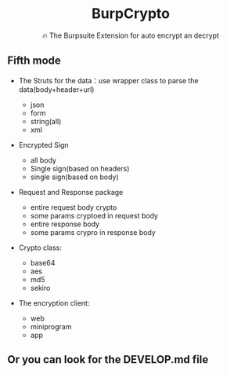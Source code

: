 <h1 align="center">BurpCrypto</h1>

<p align="center">
🔥 The Burpsuite Extension for auto encrypt an decrypt
</p>

## Fifth mode

- The Struts for the data：use wrapper class to parse the data(body+header+url)
  - json
  - form
  - string(all)
  - xml

- Encrypted Sign
  - all body
  - Single sign(based on headers)
  - single sign(based on body)

- Request and Response package
  - entire request body crypto
  - some params cryptoed in request body
  - entire response body
  - some params crypro in response body

- Crypto class:
  - base64
  - aes
  - md5
  - sekiro

- The encryption client: 
  - web
  - miniprogram
  - app


## Or you can look for the DEVELOP.md file